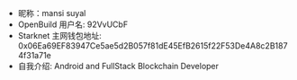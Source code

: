 - 昵称：mansi suyal 
- OpenBuild 用户名: 92VvUCbF
- Starknet 主网钱包地址: 0x06Ea69EF83947Ce5ae5d2B057f81dE45EfB2615f22F53De4A8c2B1874f31a71e
- 自我介绍: Android and FullStack Blockchain Developer
